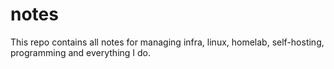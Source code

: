 # notes
This repo contains all notes for managing infra, linux, homelab, self-hosting, programming and everything I do.
